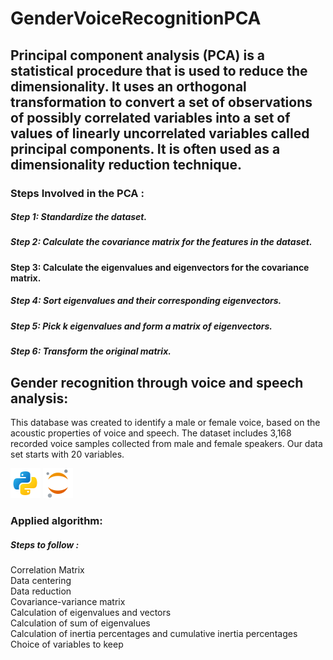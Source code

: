 # GenderVoiceRecognitionPCA

## Principal component analysis (PCA) is a statistical procedure that is used to reduce the dimensionality. It uses an orthogonal transformation to convert a set of observations of possibly correlated variables into a set of values of linearly uncorrelated variables called principal components. It is often used as a dimensionality reduction technique.

### Steps Involved in the PCA : 

##### Step 1: Standardize the dataset.

#####  Step 2: Calculate the covariance matrix for the features in the dataset.

#### Step 3: Calculate the eigenvalues and eigenvectors for the covariance matrix.

##### Step 4: Sort eigenvalues and their corresponding eigenvectors.

##### Step 5: Pick k eigenvalues and form a matrix of eigenvectors.

##### Step 6: Transform the original matrix.

## Gender recognition through voice and speech analysis:

This database was created to identify a male or female voice, based on the acoustic properties of voice and speech.
The dataset includes 3,168 recorded voice samples collected from male and female speakers.
Our data set starts with 20 variables.

![Python](Python.png) ![Jupyter](Jupyter.png)
### Applied algorithm:
##### Steps to follow :
Correlation Matrix <br>
Data centering <br>
Data reduction <br>
Covariance-variance matrix <br>
Calculation of eigenvalues and vectors <br>
Calculation of sum of eigenvalues <br>
Calculation of inertia percentages and cumulative inertia percentages <br>
Choice of variables to keep <br>
